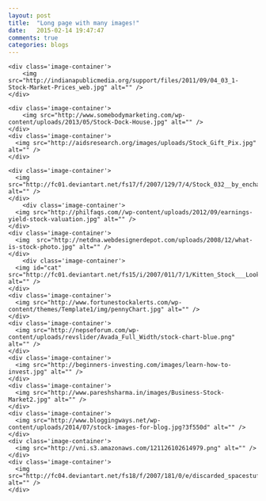 ```yaml
---
layout: post
title:  "Long page with many images!"
date:   2015-02-14 19:47:47
comments: true
categories: blogs
---
```


<div class='many-images'>
		
	<div class='image-container'>
		<img src="http://indianapublicmedia.org/support/files/2011/09/04_03_1-Stock-Market-Prices_web.jpg" alt="" />
	</div>

	<div class='image-container'>
		<img src="http://www.somebodymarketing.com/wp-content/uploads/2013/05/Stock-Dock-House.jpg" alt="" />
	</div>
	<div class='image-container'>
	  <img src="http://aidsresearch.org/images/uploads/Stock_Gift_Pix.jpg" alt="" />
	</div>
	
    <div class='image-container'>
	  <img src="http://fc01.deviantart.net/fs17/f/2007/129/7/4/Stock_032__by_enchanted_stock.jpg" alt="" />
	</div>
	    <div class='image-container'>
	  <img src="http://philfaqs.com//wp-content/uploads/2012/09/earnings-yield-stock-valuation.jpg" alt="" />
	</div>
    <div class='image-container'>
	  <img  src="http://netdna.webdesignerdepot.com/uploads/2008/12/what-is-stock-photo.jpg" alt="" />
	</div>
	    <div class='image-container'>
	  <img id="cat" src="http://fc01.deviantart.net/fs15/i/2007/011/7/1/Kitten_Stock___Looking_Scared_by_Gracies_Stock.jpg" alt="" />
	</div>
    <div class='image-container'>
	  <img src="http://www.fortunestockalerts.com/wp-content/themes/Template1/img/pennyChart.jpg" alt="" />
	</div>
    <div class='image-container'>
	  <img src="http://nepseforum.com/wp-content/uploads/revslider/Avada_Full_Width/stock-chart-blue.png" alt="" />
	</div>
    <div class='image-container'>
	  <img src="http://beginners-investing.com/images/learn-how-to-invest.jpg" alt="" />
	</div>
	<div class='image-container'>
	  <img src="http://www.pareshsharma.in/images/Business-Stock-Market2.jpg" alt="" />
	</div>
    <div class='image-container'>
	  <img src="http://www.bloggingways.net/wp-content/uploads/2014/07/stock-images-for-blog.jpg?3f550d" alt="" />
	</div>
    <div class='image-container'>
	  <img src="http://vni.s3.amazonaws.com/121126102614979.png" alt="" />
	</div>
    <div class='image-container'>
	  <img src="http://fc04.deviantart.net/fs18/f/2007/181/0/e/discarded_spacestuff5_by_Fune_Stock.jpg" alt="" />
	</div>
</div>